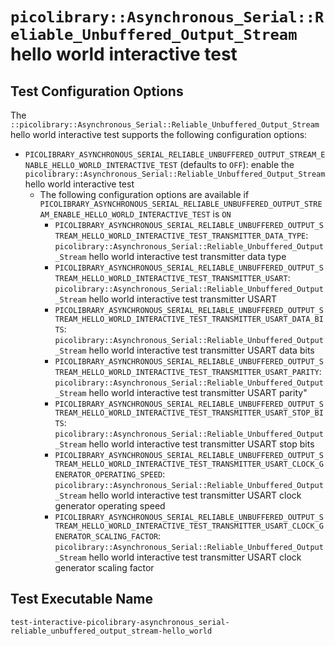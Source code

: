 # `picolibrary::Asynchronous_Serial::Reliable_Unbuffered_Output_Stream` hello world interactive test

## Test Configuration Options
The `::picolibrary::Asynchronous_Serial::Reliable_Unbuffered_Output_Stream` hello world
interactive test supports the following configuration options:
- `PICOLIBRARY_ASYNCHRONOUS_SERIAL_RELIABLE_UNBUFFERED_OUTPUT_STREAM_ENABLE_HELLO_WORLD_INTERACTIVE_TEST`
  (defaults to `OFF`): enable the
  `picolibrary::Asynchronous_Serial::Reliable_Unbuffered_Output_Stream` hello world
  interactive test
    - The following configuration options are available if
      `PICOLIBRARY_ASYNCHRONOUS_SERIAL_RELIABLE_UNBUFFERED_OUTPUT_STREAM_ENABLE_HELLO_WORLD_INTERACTIVE_TEST`
      is `ON`
        - `PICOLIBRARY_ASYNCHRONOUS_SERIAL_RELIABLE_UNBUFFERED_OUTPUT_STREAM_HELLO_WORLD_INTERACTIVE_TEST_TRANSMITTER_DATA_TYPE`:
          `picolibrary::Asynchronous_Serial::Reliable_Unbuffered_Output_Stream` hello
          world interactive test transmitter data type
        - `PICOLIBRARY_ASYNCHRONOUS_SERIAL_RELIABLE_UNBUFFERED_OUTPUT_STREAM_HELLO_WORLD_INTERACTIVE_TEST_TRANSMITTER_USART`:
          `picolibrary::Asynchronous_Serial::Reliable_Unbuffered_Output_Stream` hello
          world interactive test transmitter USART
        - `PICOLIBRARY_ASYNCHRONOUS_SERIAL_RELIABLE_UNBUFFERED_OUTPUT_STREAM_HELLO_WORLD_INTERACTIVE_TEST_TRANSMITTER_USART_DATA_BITS`:
          `picolibrary::Asynchronous_Serial::Reliable_Unbuffered_Output_Stream` hello
          world interactive test transmitter USART data bits
        - `PICOLIBRARY_ASYNCHRONOUS_SERIAL_RELIABLE_UNBUFFERED_OUTPUT_STREAM_HELLO_WORLD_INTERACTIVE_TEST_TRANSMITTER_USART_PARITY`:
          `picolibrary::Asynchronous_Serial::Reliable_Unbuffered_Output_Stream` hello
          world interactive test transmitter USART parity"
        - `PICOLIBRARY_ASYNCHRONOUS_SERIAL_RELIABLE_UNBUFFERED_OUTPUT_STREAM_HELLO_WORLD_INTERACTIVE_TEST_TRANSMITTER_USART_STOP_BITS`:
          `picolibrary::Asynchronous_Serial::Reliable_Unbuffered_Output_Stream` hello
          world interactive test transmitter USART stop bits
        - `PICOLIBRARY_ASYNCHRONOUS_SERIAL_RELIABLE_UNBUFFERED_OUTPUT_STREAM_HELLO_WORLD_INTERACTIVE_TEST_TRANSMITTER_USART_CLOCK_GENERATOR_OPERATING_SPEED`:
          `picolibrary::Asynchronous_Serial::Reliable_Unbuffered_Output_Stream` hello
          world interactive test transmitter USART clock generator operating speed
        - `PICOLIBRARY_ASYNCHRONOUS_SERIAL_RELIABLE_UNBUFFERED_OUTPUT_STREAM_HELLO_WORLD_INTERACTIVE_TEST_TRANSMITTER_USART_CLOCK_GENERATOR_SCALING_FACTOR`:
          `picolibrary::Asynchronous_Serial::Reliable_Unbuffered_Output_Stream` hello
          world interactive test transmitter USART clock generator scaling factor

## Test Executable Name
`test-interactive-picolibrary-asynchronous_serial-reliable_unbuffered_output_stream-hello_world`
